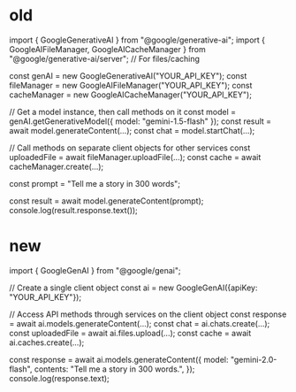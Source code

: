 # old
import { GoogleGenerativeAI } from "@google/generative-ai";
import { GoogleAIFileManager, GoogleAICacheManager } from "@google/generative-ai/server"; // For files/caching

const genAI = new GoogleGenerativeAI("YOUR_API_KEY");
const fileManager = new GoogleAIFileManager("YOUR_API_KEY");
const cacheManager = new GoogleAICacheManager("YOUR_API_KEY");

// Get a model instance, then call methods on it
const model = genAI.getGenerativeModel({ model: "gemini-1.5-flash" });
const result = await model.generateContent(...);
const chat = model.startChat(...);

// Call methods on separate client objects for other services
const uploadedFile = await fileManager.uploadFile(...);
const cache = await cacheManager.create(...);

const prompt = "Tell me a story in 300 words";

const result = await model.generateContent(prompt);
console.log(result.response.text());


# new
import { GoogleGenAI } from "@google/genai";

// Create a single client object
const ai = new GoogleGenAI({apiKey: "YOUR_API_KEY"});

// Access API methods through services on the client object
const response = await ai.models.generateContent(...);
const chat = ai.chats.create(...);
const uploadedFile = await ai.files.upload(...);
const cache = await ai.caches.create(...);

const response = await ai.models.generateContent({
  model: "gemini-2.0-flash",
  contents: "Tell me a story in 300 words.",
});
console.log(response.text);
